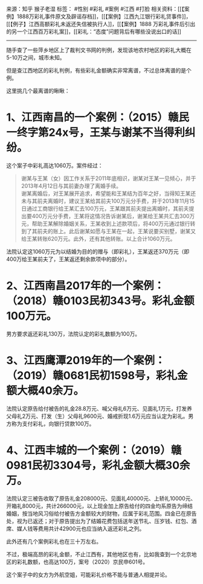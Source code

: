 来源：知乎 猴子老湿
标签： #性别 #彩礼 #案例 #江西 #打脸 
相关资料：[[【案例】1888万彩礼事件原文及辟谣存档]]，[[【案例】江西九江银行彩礼贷事件]]，[[【例子】江西高额彩礼未返还失信被执行人]]，[[【案例】1888 万彩礼事件后引出的另一个江西百万彩礼案]]，[[彩礼：“态度”问题背后有哪些没说出口的话]]
***
随手查了一些萍乡地区上了裁判文书网的判例，发现该地农村地区的彩礼大概在5-10万之间，城市未知。

但是查江西地区的彩礼判例，有些彩礼金额确实非常离谱，不过总体离谱的是个例。

这里挑几个最离谱的瞅瞅：
# 1、江西南昌的一个案例：（2015）赣民一终字第24x号，王某与谢某不当得利纠纷。

这个案子中彩礼高达1060万。案件经过：

> 谢某与王某（女）因工作关系于2011年底相识，谢某对王某一见倾心，并于2013年4月12日与其前妻办理了离婚手续。  
> 谢某离婚后，对王某展开追求，希望能和王某结为百年之好，当得知王某还未与其前夫离婚时，建议王某给其前夫100万元分手费，并于2013年11月15日通过工商银行给王某汇去100万元，王某跟其前夫提出离婚时，其前夫提出要400万元分手费，王某将这情况告诉谢某后，谢某给王某共汇去300万元，帮助王某解除婚姻关系，王某收到上述款项后，将400万元通过银行转到了其前夫的账上。此后谢某如愿与王某在一起，王某说要买别墅，谢某又给王某转账620万元。此外，还有其他转账。以上合计1060万元。

法院认定这1060万元为以结婚为目的的赠与（即彩礼），王某返还370万元（即400万给王某前夫了，王某返还剩余款项中的部分）。

# 2、江西南昌2017年的一个案例：（2018）赣0103民初343号。彩礼金额100万元。

男方要求返还彩礼130万，法院认定的彩礼数额为100万。

# 3、江西鹰潭2019年的一个案例：（2019）赣0681民初1598号，彩礼金额大概40余万。

法院认定原告给付被告的礼金28.8万元、喊父母礼6万元、见面礼1万元，打发养父母礼2万元、打发（生）父母礼9600元、婚戒折现1.6万元应当认定为彩礼。男方称为支付彩礼，向银行贷款100万。

# 4、江西丰城的一个案例：（2019）赣0981民初3304号，彩礼金额大概30余万。

法院认定三被告收取了原告礼金208000元、见面礼40000元、上轿礼10000元、开箱礼8000元，共计266000元，以上现金加上原告给付的四金均系原告为缔结婚姻，按当地风习俗给付被告方金额较大的财物，应属于彩礼范围。四金已在原告处，视为已返还；对于原告提出为了结婚花费包括送年送节礼、压岁钱、红包、酒席、媒人钱等费用共计42900元也应当纳入返还彩礼之列。

此外还有几个案例彩礼也在三十万左右。

不过，极端高昂的彩礼金额，不止江西有，其他地区也有，比如我查到一个北京地区的彩礼数额，也高达100万，案号（2020）京民申601号。

这个案子中的女方为外航空姐，可能彩礼价格不能与普通人相提并论。